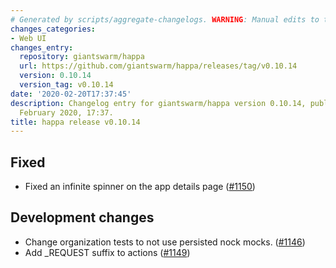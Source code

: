 ```yaml
---
# Generated by scripts/aggregate-changelogs. WARNING: Manual edits to this files will be overwritten.
changes_categories:
- Web UI
changes_entry:
  repository: giantswarm/happa
  url: https://github.com/giantswarm/happa/releases/tag/v0.10.14
  version: 0.10.14
  version_tag: v0.10.14
date: '2020-02-20T17:37:45'
description: Changelog entry for giantswarm/happa version 0.10.14, published on 20
  February 2020, 17:37.
title: happa release v0.10.14
---
```


## Fixed

- Fixed an infinite spinner on the app details page ([#1150](https://github.com/giantswarm/happa/pull/1150))

## Development changes

- Change organization tests to not use persisted nock mocks. ([#1146](https://github.com/giantswarm/happa/pull/1146))
- Add _REQUEST suffix to actions ([#1149](https://github.com/giantswarm/happa/pull/1149))

